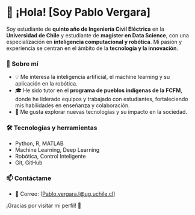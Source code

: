 # 👋 ¡Hola! [Soy Pablo Vergara]

Soy estudiante de **quinto año de Ingeniería Civil Eléctrica** en la **Universidad de Chile** y estudiante de **magíster en Data Science**, con una especialización en **inteligencia computacional y robótica**. Mi pasión y experiencia se centran en el ámbito de la **tecnología y la innovación**.

### 🚀 Sobre mí
- 💡 Me interesa la inteligencia artificial, el machine learning y su aplicación en la robótica.
- 🎓 He sido tutor en el **programa de pueblos indígenas de la FCFM**, donde he liderado equipos y trabajado con estudiantes, fortaleciendo mis habilidades en enseñanza y colaboración.
- 🤖 Me gusta explorar nuevas tecnologías y su impacto en la sociedad.

### 🛠️ Tecnologías y herramientas
- Python, R, MATLAB  
- Machine Learning, Deep Learning  
- Robótica, Control Inteligente  
- Git, GitHub  

### 📫 Contáctame
- 📧 Correo: [Pablo.vergara.l@ug.uchile.cl]

¡Gracias por visitar mi perfil! 🚀
